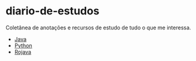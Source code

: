 # diario-de-estudos

Coletânea de anotações e recursos de estudo de tudo o que me interessa.
* [Java](https://github.com/sheilagomes/diario-de-estudos/Java)
* [Python](https://github.com/sheilagomes/diario-de-estudos/Python)
* [Rojava](https://github.com/sheilagomes/diario-de-estudos/Rojava)